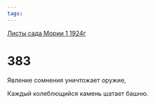 ```yaml
---
tags:
---
```



[Листы сада Мории 1 1924г](/agni/1924)



# 383

Явление сомнения уничтожает оружие,   



Каждый колеблющийся камень шатает башню.   


